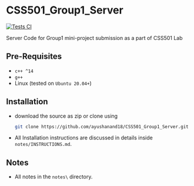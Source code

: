 # CSS501_Group1_Server
[![Tests CI](https://github.com/ayushanand18/CSS501_Group1_Server/actions/workflows/c-cpp.yml/badge.svg)](https://github.com/ayushanand18/CSS501_Group1_Server/actions/workflows/c-cpp.yml)

Server Code for Group1 mini-project submission as a part of CSS501 Lab

## Pre-Requisites
* `c++ ^14`
* `g++`
* Linux (tested on `Ubuntu 20.04+`)

## Installation
* download the source as zip or clone using 
    ```sh
    git clone https://github.com/ayushanand18/CSS501_Group1_Server.git
    ```

* All Installation instructions are discussed in details inside `notes/INSTRUCTIONS.md`.

## Notes
* All notes in the `notes\` directory.
